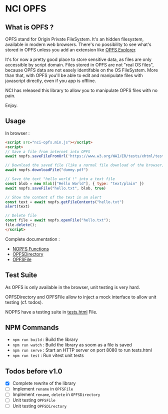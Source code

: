 # NCI OPFS

## What is OPFS ?
OPFS stand for Origin Private FileSystem. It's an hidden filesystem, available in modern web browsers. There's no possibility to see what's stored in OPFS unless you add an extension like [OPFS Explorer](https://chrome.google.com/webstore/detail/opfs-explorer/acndjpgkpaclldomagafnognkcgjignd).

It's for now a pretty good place to store sensitive data, as files are only accessible by script domain. Files stored in OPFS are not "real OS  files", because OPFS data are not easely identifable on the OS FileSystem. More than that, with OPFS you'll be able to edit and manipulate files with javascript directly, even if you app is offline.

NCI has released this library to allow you to manipulate OPFS files with no pain.

Enjoy.

## Usage

In browser :
```html
<script src="nci-opfs.min.js"></script>
<script>
// Save a file from internet into OPFS
await nopfs.saveFileFromUrl('https://www.w3.org/WAI/ER/tests/xhtml/testfiles/resources/pdf/dummy.pdf')

// Download the saved file (like a normal file download of the browser)
await nopfs.downloadFile("dummy.pdf")

// Save the text "hello world !" into a text file
const blob = new Blob(["Hello World"], { type: "text/plain" })
await nopfs.saveFile("hello.txt", blob, true)

// Show the content of the text in an alert
const text = await nopfs.getFileContents("hello.txt")
alert(text)

// Delete file
const file = await nopfs.openFile("hello.txt");
file.delete();
</script>
```

Complete documentation :
- [NOPFS Functions](./docs/NOPFS.md)
- [OPFSDirectory](./docs/OPFSDirectory.md)
- [OPFSFile](./docs/OPFSFile.md)

## Test Suite
As OPFS is only available in the browser, unit testing is very hard.

OPFSDirectory and OPFSFile allow to inject a mock interface to allow unit testing (cf. todos).

NOPFS have a testing suite in [tests.html](./tests.html) File.

## NPM Commands
- `npm run build` : Build the library
- `npm run watch` : Build the library as soom as a file is saved
- `npm run serve` : Start an HTTP server on port 8080 to run tests.html
- `npm run test`  : Run vitest unit tests

## Todos before v1.0

- [x] Complete rewrite of the library
- [ ] Implement `rename` in `OPFSFile`
- [ ] Implement `rename`, `delete` in `OPFSDirectory`
- [ ] Unit testing `OPFSFile`
- [ ] Unit testing `OPFSDirectory`